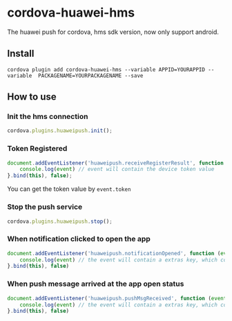 # cordova-huawei-hms
The huawei push for cordova, hms sdk version, now only support android.

## Install
```shell
cordova plugin add cordova-huawei-hms --variable APPID=YOURAPPID --variable  PACKAGENAME=YOURPACKAGENAME --save
```

## How to use

### Init the hms connection

```javascript
cordova.plugins.huaweipush.init();
```

### Token Registered

```javascript
document.addEventListener('huaweipush.receiveRegisterResult', function (event) {
    console.log(event) // event will contain the device token value
}.bind(this), false);
```
You can get the token value by `event.token`

### Stop the push service

```javascript
cordova.plugins.huaweipush.stop();
```

### When notification clicked to open the app

```javascript
document.addEventListener('huaweipush.notificationOpened', function (event) {
    console.log(event) // the event will contain a extras key, which contain the data what you send
}.bind(this), false)
```

### When push message arrived at the app open status
```javascript
document.addEventListener('huaweipush.pushMsgReceived', function (event) {
    console.log(event) // the event will contain a extras key, which contain the data what you send
}.bind(this), false)
```
